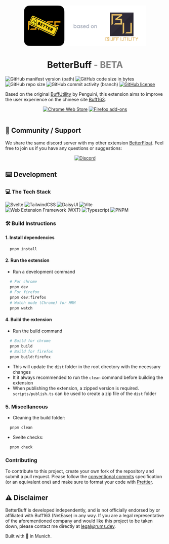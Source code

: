 <p align="center"><img width="128" height="128" src="./src/public/icon/512.png"><img height="128" src="./media/basedOnBU.png"></p>
<h1 align="center">BetterBuff <font color="gray">- BETA</font></h1>

![GitHub manifest version (path)](https://img.shields.io/chrome-web-store/v/igacjekfbhgjnimlkmpdbgeekddolkaa?label=beta%20version)
![GitHub code size in bytes](https://img.shields.io/github/languages/code-size/GODrums/betterbuff)
![GitHub repo size](https://img.shields.io/github/repo-size/GODrums/betterbuff)
![GitHub commit activity (branch)](https://img.shields.io/github/commit-activity/w/GODrums/betterbuff)
[![GitHub license](https://img.shields.io/badge/license-MIT-blue.svg)](https://raw.githubusercontent.com/GODrums/betterbuff/LICENSE)

Based on the original [BuffUtility](https://github.com/PenguiniVogel/BuffUtility) by Penguini, this extension aims to improve the user experience on the chinese site [Buff163](https://buff.163.com/).

<p align="center">
  <a href="https://chromewebstore.google.com/detail/betterfloat/bphfhlfhnohppnleaehnlfigkkccpglk">
    <picture>
      <source srcset="https://i.imgur.com/XBIE9pk.png" media="(prefers-color-scheme: dark)">
      <img height="58" src="https://i.imgur.com/oGxig2F.png" alt="Chrome Web Store"></picture></a>
  <a href="https://addons.mozilla.org/en-US/firefox/addon/betterfloat/">
    <picture>
      <source srcset="https://i.imgur.com/ZluoP7T.png" media="(prefers-color-scheme: dark)">
      <img height="58" src="https://i.imgur.com/4PobQqE.png" alt="Firefox add-ons"></picture></a>
  </br></br>
</p>

## 🤝 Community / Support

<p>
We share the same discord server with my other extension <a href="https://github.com/GODrums/BetterFloat">BetterFloat</a>. Feel free to join us if you have any questions or suggestions:
</p>
<p align="center">
  <a href="https://discord.gg/VQWXp33nSW">
    <picture>
      <source srcset="https://i.postimg.cc/Fzj7T05w/discord.png" media="(prefers-color-scheme: dark)">
      <img height="58" src="https://i.postimg.cc/Fzj7T05w/discord.png" alt="Discord"></picture></a>
</p>

## ⌨️ Development

### 💻 The Tech Stack

<img src="https://cdn.jsdelivr.net/gh/devicons/devicon/icons/svelte/svelte-original.svg" title="Svelte" height="35" />
<img src="https://cdn.jsdelivr.net/gh/devicons/devicon/icons/tailwindcss/tailwindcss-plain.svg" title="TailwindCSS" height="35"/>
<img src="https://api.iconify.design/logos:daisyui.svg" title="DaisyUI" height="35"/>
<img src="https://api.iconify.design/vscode-icons:file-type-vite.svg" title="Vite" height="35"/>
<img src="https://wxt.dev/logo.svg" title="Web Extension Framework (WXT)" height="35"/>
<img src="https://cdn.jsdelivr.net/gh/devicons/devicon/icons/typescript/typescript-original.svg" title="Typescript" height="35"/>
<img src="https://api.iconify.design/devicon:pnpm.svg" title="PNPM" height="35"/>

### 🛠️ Build Instructions

#### 1. Install dependencies

```bash
  pnpm install
```

#### 2. Run the extension

- Run a development command

```bash
  # For chrome
  pnpm dev
  # For firefox
  pnpm dev:firefox
  # Watch mode (Chrome) for HRM
  pnpm watch
```


#### 4. Build the extension

- Run the build command

```bash
  # Build for chrome
  pnpm build
  # Build for firefox
  pnpm build:firefox
```

- This will update the `dist` folder in the root directory with the necessary changes
- It it always recommended to run the `clean` command before building the extension
- When publishing the extension, a zipped version is required. `scripts/publish.ts` can be used to create a zip file of the `dist` folder

### 5. Miscellaneous

- Cleaning the build folder:

```bash
  pnpm clean
```

- Svelte checks:

```bash
  pnpm check
```

### Contributing

To contribute to this project, create your own fork of the repository and submit a pull request.
Please follow the [conventional commits](https://www.conventionalcommits.org/en/v1.0.0/) specification (or an equivalent one) and make sure to format your code with [Prettier](https://prettier.io/).

## ⚠️ Disclaimer

BetterBuff is developed independently, and is not officially endorsed by or affiliated with Buff163 (NetEase) in any way. If you are a legal representative of the aforementioned company and would like this project to be taken down, please contact me directly at legal@rums.dev.

Built with 🖤 in Munich.